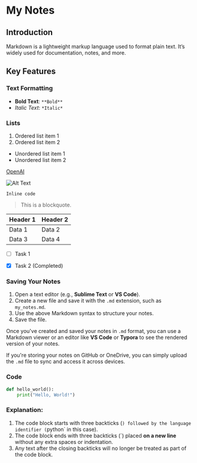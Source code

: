 # My Notes

## Introduction
Markdown is a lightweight markup language used to format plain text. It’s widely used for documentation, notes, and more.

## Key Features

### Text Formatting
- **Bold Text**: `**Bold**`
- *Italic Text*: `*Italic*`

### Lists
1. Ordered list item 1
2. Ordered list item 2

- Unordered list item 1
- Unordered list item 2


[OpenAI](https://openai.com)

![Alt Text](imageURL)

`Inline code`

> This is a blockquote.

| Header 1 | Header 2 |
|----------|----------|
| Data 1   | Data 2   |
| Data 3   | Data 4   |

- [ ] Task 1
- [x] Task 2 (Completed)


### Saving Your Notes

1. Open a text editor (e.g., **Sublime Text** or **VS Code**).
2. Create a new file and save it with the `.md` extension, such as `my_notes.md`.
3. Use the above Markdown syntax to structure your notes.
4. Save the file.

Once you've created and saved your notes in `.md` format, you can use a Markdown viewer or an editor like **VS Code** or **Typora** to see the rendered version of your notes.

If you're storing your notes on GitHub or OneDrive, you can simply upload the `.md` file to sync and access it across devices.


### Code

```python
def hello_world():
    print("Hello, World!")

```


### Explanation:
1. The code block starts with three backticks (`) followed by the language identifier (`python` in this case).
2. The code block ends with three backticks (`) placed **on a new line** without any extra spaces or indentation.
3. Any text after the closing backticks will no longer be treated as part of the code block.
